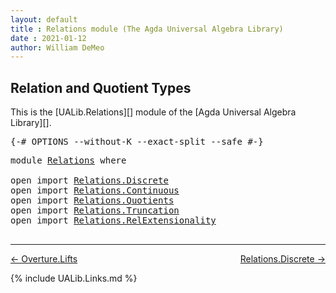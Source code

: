```yaml
---
layout: default
title : Relations module (The Agda Universal Algebra Library)
date : 2021-01-12
author: William DeMeo
---
```


## <a id="relation-and-quotient-types">Relation and Quotient Types</a>

This is the [UALib.Relations][] module of the [Agda Universal Algebra Library][].

<pre class="Agda">
<a id="302" class="Symbol">{-#</a> <a id="306" class="Keyword">OPTIONS</a> <a id="314" class="Pragma">--without-K</a> <a id="326" class="Pragma">--exact-split</a> <a id="340" class="Pragma">--safe</a> <a id="347" class="Symbol">#-}</a>
</pre>

<pre class="Agda">
<a id="376" class="Keyword">module</a> <a id="383" href="Relations.html" class="Module">Relations</a> <a id="393" class="Keyword">where</a>

<a id="400" class="Keyword">open</a> <a id="405" class="Keyword">import</a> <a id="412" href="Relations.Discrete.html" class="Module">Relations.Discrete</a>
<a id="431" class="Keyword">open</a> <a id="436" class="Keyword">import</a> <a id="443" href="Relations.Continuous.html" class="Module">Relations.Continuous</a>
<a id="464" class="Keyword">open</a> <a id="469" class="Keyword">import</a> <a id="476" href="Relations.Quotients.html" class="Module">Relations.Quotients</a>
<a id="496" class="Keyword">open</a> <a id="501" class="Keyword">import</a> <a id="508" href="Relations.Truncation.html" class="Module">Relations.Truncation</a>
<a id="529" class="Keyword">open</a> <a id="534" class="Keyword">import</a> <a id="541" href="Relations.RelExtensionality.html" class="Module">Relations.RelExtensionality</a>

</pre>

-------------------------------------

<p></p>

[← Overture.Lifts](Overture.Lifts.html)
<span style="float:right;">[Relations.Discrete →](Relations.Discrete.html)</span>

{% include UALib.Links.md %}
